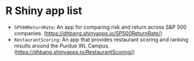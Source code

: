 # R Shiny app list
- `SP500ReturnRate`: An app for comparing risk and return across S&P 500 companies. (https://dhbang.shinyapps.io/SP500ReturnRate/)
- `RestaurantScoring`: An app that provides restaurant scoring and ranking results around the Purdue WL Campus. (https://dhbang.shinyapps.io/RestaurantScoring/)
